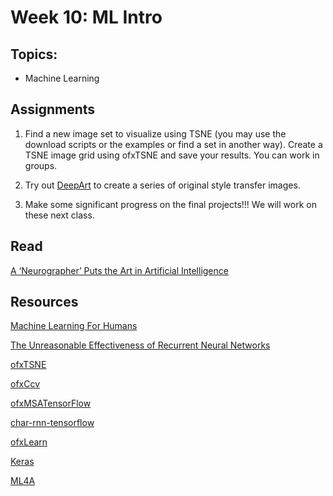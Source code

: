 # Week 10: ML Intro

## Topics:

- Machine Learning

##  Assignments

1. Find a new image set to visualize using TSNE (you may use the download scripts or the examples or find a set in another way). Create a TSNE image grid using ofxTSNE and save your results. You can work in groups.

2. Try out [DeepArt](https://deepart.io) to create a series of original style transfer images.

4. Make some significant progress on the final projects!!! We will work on these next class.

## Read

[A ‘Neurographer’ Puts the Art in Artificial Intelligence](https://www.wired.com/story/neurographer-puts-the-art-in-artificial-intelligence/)

## Resources

[Machine Learning For Humans](https://medium.com/machine-learning-for-humans/why-machine-learning-matters-6164faf1df12)

[The Unreasonable Effectiveness of Recurrent Neural Networks](http://karpathy.github.io/2015/05/21/rnn-effectiveness/)

[ofxTSNE](https://github.com/genekogan/ofxTSNE)

[ofxCcv](https://github.com/kylemcdonald/ofxCcv)

[ofxMSATensorFlow](https://github.com/memo/ofxMSATensorFlow)

[char-rnn-tensorflow](https://github.com/memo/char-rnn-tensorflow)

[ofxLearn](https://github.com/genekogan/ofxLearn)

[Keras](https://keras.io/applications/)

[ML4A](https://ml4a.github.io)
